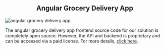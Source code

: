 <h2 style="text-align:center">Angular Grocery Delivery App </h2>

![angular grocery delivery app](https://admin.ninjascode.com/) 

The angular grocery delivery app frontend source code for our solution is completely open source. However, the API and backend is proprietary and can be accessed via a paid license. For more details, <a href="https://enatega.com/?utm_source=github&utm_medium=repo&utm_campaign=gary-angular-grocery-delivery-app" target="_blank">click here</a>.
